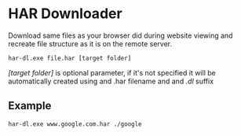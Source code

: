 # HAR Downloader #

Download same files as your browser did during website viewing and recreate file structure as it is on the remote server.

```
har-dl.exe file.har [target folder]
```
*[target folder]* is optional parameter, if it's not specified it will be automatically created using and .har filename and and *.dl* suffix 

## Example ##

```
har-dl.exe www.google.com.har ./google
```

